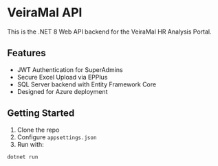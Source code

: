 # VeiraMal API

This is the .NET 8 Web API backend for the VeiraMal HR Analysis Portal.

## Features

- JWT Authentication for SuperAdmins
- Secure Excel Upload via EPPlus
- SQL Server backend with Entity Framework Core
- Designed for Azure deployment

## Getting Started

1. Clone the repo
2. Configure `appsettings.json`
3. Run with:

```bash
dotnet run
